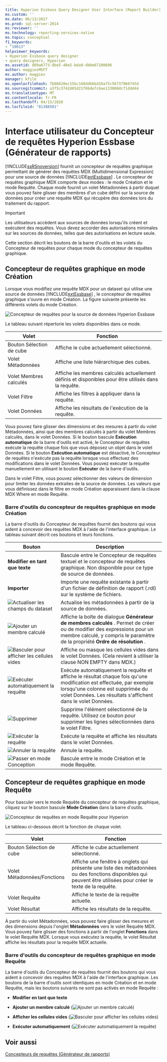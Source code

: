 ```yaml
---
title: Hyperion Essbase Query Designer User Interface (Report Builder) Microsoft Docs
ms.custom: ''
ms.date: 06/13/2017
ms.prod: sql-server-2014
ms.reviewer: ''
ms.technology: reporting-services-native
ms.topic: conceptual
f1_keywords:
- "10013"
helpviewer_keywords:
- Hyperion Essbase query designer
- query designers, Hyperion
ms.assetid: d89a6773-dbe5-48e5-bda9-db0e67100696
author: maggiesMSFT
ms.author: maggies
manager: kfile
ms.openlocfilehash: 7b0b620ec15bc160ddbbbd18a75c56737960745d
ms.sourcegitcommit: a3f5c3742d85d21f6bde7c6ae133060dcf1ddd44
ms.translationtype: MT
ms.contentlocale: fr-FR
ms.lasthandoff: 04/15/2020
ms.locfileid: "81388501"
---
```

# <a name="hyperion-essbase-query-designer-user-interface-report-builder"></a>Interface utilisateur du Concepteur de requêtes Hyperion Essbase (Générateur de rapports)
  [!INCLUDE[ssRSnoversion](../includes/ssrsnoversion-md.md)] fournit un concepteur de requêtes graphique permettant de générer des requêtes MDX (Multidimensional Expression) pour une source de données [!INCLUDE[extEssbase](../includes/extessbase-md.md)] . Le concepteur de requêtes graphique MDX comporte deux modes : le mode Création et le mode Requête. Chaque mode fournit un volet Métadonnées à partir duquel vous pouvez faire glisser des membres d'un cube défini sur la source de données pour créer une requête MDX qui récupère des données lors du traitement du rapport.

> [!IMPORTANT]
>  Les utilisateurs accèdent aux sources de données lorsqu'ils créent et exécutent des requêtes. Vous devez accorder des autorisations minimales sur les sources de données, telles que des autorisations en lecture seule.

 Cette section décrit les boutons de la barre d'outils et les volets du Concepteur de requêtes pour chaque mode du concepteur de requêtes graphique.

## <a name="graphical-query-designer-in-design-mode"></a>Concepteur de requêtes graphique en mode Création
 Lorsque vous modifiez une requête MDX pour un dataset qui utilise une source de données [!INCLUDE[extEssbase](../includes/extessbase-md.md)] , le concepteur de requêtes graphique s'ouvre en mode Création. La figure suivante présente les différents volets du mode Création.

 ![Concepteur de requêtes pour la source de données Hyperion Essbase](media/rsqd-dshyperionessbase-mdx-designmode.gif "Concepteur de requêtes pour la source de données Hyperion Essbase")

 Le tableau suivant répertorie les volets disponibles dans ce mode.

|Volet|Fonction|
|----------|--------------|
|Bouton Sélection de cube|Affiche le cube actuellement sélectionné.|
|Volet Métadonnées|Affiche une liste hiérarchique des cubes.|
|Volet Membres calculés|Affiche les membres calculés actuellement définis et disponibles pour être utilisés dans la requête.|
|Volet Filtre|Affiche les filtres à appliquer dans la requête.|
|Volet Données|Affiche les résultats de l'exécution de la requête.|

 Vous pouvez faire glisser des dimensions et des mesures à partir du volet Métadonnées, ainsi que des membres calculés à partir du volet Membres calculés, dans le volet Données. Si le bouton bascule **Exécution automatique** de la barre d'outils est activé, le Concepteur de requêtes exécute la requête chaque fois que vous déposez un objet dans le volet Données. Si le bouton **Exécution automatique** est désactivé, le Concepteur de requêtes n'exécute pas la requête lorsque vous effectuez des modifications dans le volet Données. Vous pouvez exécuter la requête manuellement en utilisant le bouton **Exécuter** de la barre d'outils.

 Dans le volet Filtre, vous pouvez sélectionner des valeurs de dimension pour limiter les données extraites de la source de données. Les valeurs que vous définissez dans le filtre en mode Création apparaissent dans la clause MDX Where en mode Requête.

### <a name="toolbar-for-the-graphical-query-designer-in-design-mode-toolbar"></a>Barre d'outils du concepteur de requêtes graphique en mode Création
 La barre d'outils du Concepteur de requêtes fournit des boutons qui vous aident à concevoir des requêtes MDX à l'aide de l'interface graphique. Le tableau suivant décrit ces boutons et leurs fonctions.

|Bouton|Description|
|------------|-----------------|
|**Modifier en tant que texte**|Bascule entre le Concepteur de requêtes textuel et le concepteur de requêtes graphique. Non disponible pour ce type de source de données.|
|**Importer**|Importe une requête existante à partir d'un fichier de définition de rapport (.rdl) sur le système de fichiers.|
|![Actualiser les champs du dataset](media/rsqdicon-refreshfields.gif "Actualiser les champs du dataset")|Actualise les métadonnées à partir de la source de données.|
|![Ajouter un membre calculé](../analysis-services/media/rsqdicon-addcalculatedmember.gif "Ajouter un membre calculé")|Affiche la boîte de dialogue **Générateur de membres calculés** . Permet de créer ou de modifier des expressions pour un membre calculé, y compris le paramètre de la propriété **Ordre de résolution** .|
|![Basculer pour afficher les cellules vides](../analysis-services/media/rsqdicon-showemptycells.gif "Basculer pour afficher les cellules vides")|Affiche ou masque les cellules vides dans le volet Données. (Cela revient à utiliser la clause NON EMPTY dans MDX.)|
|![Exécuter automatiquement la requête](../analysis-services/media/rsqdicon-autoexecute.gif "Exécuter automatiquement la requête")|Exécute automatiquement la requête et affiche le résultat chaque fois qu'une modification est effectuée, par exemple lorsqu'une colonne est supprimée du volet Données. Les résultats s'affichent dans le volet Données.|
|![Supprimer](../analysis-services/media/rsqdicon-delete.gif "DELETE")|Supprime l'élément sélectionné de la requête. Utilisez ce bouton pour supprimer les lignes sélectionnées dans le volet Filtre.|
|![Exécuter la requête](../analysis-services/media/rsqdicon-run.gif "Exécuter la requête")|Exécute la requête et affiche les résultats dans le volet Données.|
|![Annuler la requête](../analysis-services/media/rsqdicon-cancel.gif "Annuler la requête")|Annule la requête.|
|![Passer en mode Conception](../analysis-services/media/rsqdicon-designmode.gif "Passer en mode Création")|Bascule entre le mode Création et le mode Requête.|

## <a name="graphical-query-designer-in-query-mode"></a>Concepteur de requêtes graphique en mode Requête
 Pour basculer vers le mode Requête du concepteur de requêtes graphique, cliquez sur le bouton bascule **Mode Création** dans la barre d'outils.

 ![Concepteur de requêtes en mode Requête pour Hyperion](media/rsqd-hyperionessbase-mdx-querymode.gif "Concepteur de requêtes en mode Requête pour Hyperion")

 Le tableau ci-dessous décrit la fonction de chaque volet.

|Volet|Fonction|
|----------|--------------|
|Bouton Sélection de cube|Affiche le cube actuellement sélectionné.|
|Volet Métadonnées/Fonctions|Affiche une fenêtre à onglets qui présente une liste des métadonnées ou des fonctions disponibles qui peuvent être utilisées pour créer le texte de la requête.|
|Volet Requête|Affiche le texte de la requête actuelle.|
|Volet Résultat|Affiche les résultats de la requête.|

 À partir du volet Métadonnées, vous pouvez faire glisser des mesures et des dimensions depuis l'onglet **Métadonnées** vers le volet Requête MDX. Vous pouvez faire glisser des fonctions à partir de l'onglet **Fonctions** dans le volet Requête MDX. Lorsque vous exécutez la requête, le volet Résultat affiche les résultats pour la requête MDX actuelle.

### <a name="toolbar-for-the-graphical-query-designer-in-query-mode"></a>Barre d'outils du concepteur de requêtes graphique en mode Requête
 La barre d'outils du Concepteur de requêtes fournit des boutons qui vous aident à concevoir des requêtes MDX à l'aide de l'interface graphique. Les boutons de la barre d'outils sont identiques en mode Création et en mode Requête, mais les boutons suivants ne sont pas activés en mode Requête :

-   **Modifier en tant que texte**

-   **Ajouter un membre calculé** (![Ajouter un membre calculé](../analysis-services/media/rsqdicon-addcalculatedmember.gif "Ajouter un membre calculé"))

-   **Afficher les cellules vides** (![Basculer pour afficher les cellules vides](../analysis-services/media/rsqdicon-showemptycells.gif "Basculer pour afficher les cellules vides"))

-   **Exécuter automatiquement** (![Exécuter automatiquement la requête](../analysis-services/media/rsqdicon-autoexecute.gif "Exécuter automatiquement la requête"))

## <a name="see-also"></a>Voir aussi
 [Concepteurs de requêtes &#40;Générateur de rapports&#41;](../../2014/reporting-services/query-designers-report-builder.md)


